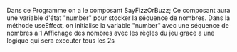 Dans ce Programme on a le composant SayFizzOrBuzz;
Ce composant aura une variable d'état "number" pour stocker la séquence de nombres.
Dans la méthode useEffect, on initialise la variable "number" avec une séquence de nombres a 1
Affichage des nombres avec les règles du jeu grace a une logique qui sera executer tous les 2s
